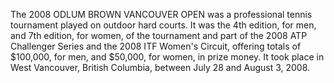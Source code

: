 The 2008 ODLUM BROWN VANCOUVER OPEN was a professional tennis tournament played on outdoor hard courts. It was the 4th edition, for men, and 7th edition, for women, of the tournament and part of the 2008 ATP Challenger Series and the 2008 ITF Women's Circuit, offering totals of $100,000, for men, and $50,000, for women, in prize money. It took place in West Vancouver, British Columbia, between July 28 and August 3, 2008.

